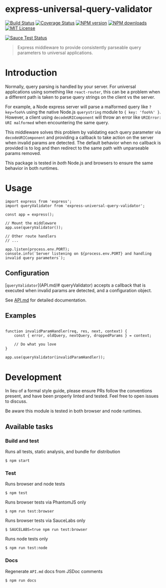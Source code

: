 express-universal-query-validator
====================

[![Build Status][travis-image]][travis-url]
[![Coverage Status][coveralls-image]][coveralls-url]
[![NPM version][npm-version-image]][npm-url]
[![NPM downloads][npm-downloads-image]][npm-url]
[![MIT License][license-image]][license-url]



[![Sauce Test Status][saucelabs-image]][saucelabs-url]

>Express middleware to provide consistently parseable query parameters to universal applications.

# Introduction

Normally, query parsing is handled by your server. For universal applications using something like `react-router`, this can be a problem when a different path is taken to parse query strings on the client vs the server.

For example, a Node express server will parse a malformed query like `?key=foo%%` using the native Node.js `querystring` module to `{ key: 'foo%%' }`. However, a client using `decodeURIComponent` will throw an error like `URIError: URI malformed` when encountering the same query.

This middleware solves this problem by validating each query parameter via `decodeURIComponent` and providing a callback to take action on the server when invalid params are detected. The default behavior when no callback is provided is to log and then redirect to the same path with unparseable params removed.

This package is tested in *both* Node.js and browsers to ensure the same behavior in both runtimes.

# Usage

```es6
import express from 'express';
import queryValidator from 'express-universal-query-validator';

const app = express();

// Mount the middleware
app.use(queryValidator());

// Other route handlers
// ...

app.listen(process.env.PORT);
console.info(`Server listening on ${process.env.PORT} and handling invalid query parameters`);

```

## Configuration

[`queryValidator`](API.md/# queryValidator) accepts a callback that is executed when invalid params are detected, and a configuration object.

See [API.md](API.md) for detailed documentation.

## Examples

```es6

function invalidParamHandler(req, res, next, context) {
    const { error, oldQuery, nextQuery, droppedParams } = context;

    // Do what you love
}

app.use(queryValidator(invalidParamHandler));

```


# Development

In lieu of a formal style guide, please ensure PRs follow the conventions present, and have been properly linted and tested. Feel free to open issues to discuss.

Be aware this module is tested in both browser and node runtimes.

## Available tasks

### Build and test
Runs all tests, static analysis, and bundle for distribution
```shell
$ npm start
```

### Test
Runs browser and node tests
```shell
$ npm test
```

Runs browser tests via PhantomJS only
```shell
$ npm run test:browser
```

Runs browser tests via SauceLabs only
```shell
$ SAUCELABS=true npm run test:browser
```

Runs node tests only
```shell
$ npm run test:node
```

### Docs
Regenerate `API.md` docs from JSDoc comments
```shell
$ npm run docs
```



[npm-url]: https://npmjs.org/package/express-universal-query-validator
[npm-version-image]: http://img.shields.io/npm/v/express-universal-query-validator.svg?style=flat-square
[npm-downloads-image]: http://img.shields.io/npm/dm/express-universal-query-validator.svg?style=flat-square

[coveralls-image]:https://coveralls.io/repos/github/wework/express-universal-query-validator/badge.svg?branch=master
[coveralls-url]:https://coveralls.io/github/wework/express-universal-query-validator?branch=master

[travis-url]:https://travis-ci.org/wework/express-universal-query-validator
[travis-image]: https://travis-ci.org/wework/express-universal-query-validator.svg?branch=master

[saucelabs-image]:https://saucelabs.com/browser-matrix/wework-query-valid.svg
[saucelabs-url]:https://saucelabs.com/u/wework-query-valid

[license-url]: LICENSE
[license-image]: http://img.shields.io/badge/license-MIT-000000.svg?style=flat-square

